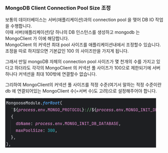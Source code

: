 ### MongoDB Client Connection Pool Size 조정

보통의 데이터베이스는 서버(애플리케이션)과의 connection pool 을 맺어 DB IO 작업을 수행합니다.  
이때 서버(애플리케이션)당 하나의 DB 인스턴스를 생성하고 mongodb 는 MongoClient 가 이에 해당합니다.  
MongoClient 의 커넥션 최대 pool 사이즈를 애플리케이션내에서 조정할수 있습니다. 
조정을 따로 하지않으면 기본값인 100 의 사이즈만을 가지게 됩니다.  

그래서 만일 mongoDB 자체의 connection pool 사이즈가 몇 천개의 수를 가지고 있다고 하더라도
각각의 MongoClient 의 커넥션 풀 사이즈가 100으로 제한되기에 서버 하나다 커넥션을 최대 100밖에 연결할수 없습니다.

그리하여 MongoClient의 커넥션 풀 사이즈를 적정 수준(여기서 말하는 적정 수준이란 db 에 연결되어있는 MongoClient 수(=서버 수)도 고려)으로
설정해주어야 합니다.


<img src="03.02-01.png">
